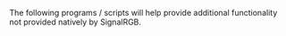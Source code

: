 The following programs / scripts will help provide additional functionality not provided natively by SignalRGB.